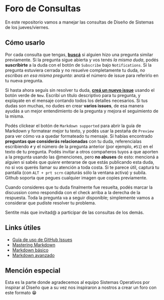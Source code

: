 # Foro de Consultas

En este repositorio vamos a manejar las consultas de Diseño de Sistemas de los jueves/viernes.

## Cómo usarlo

Por cada consulta que tengas, [**buscá**](https://github.com/pdepjm/foro/discussions) si alguien hizo una pregunta similar previamente. Si la pregunta sigue abierta y vos tenés _la misma duda_, podés **suscribirte** a la duda con el botón de `Subscribe` bajo `Notifications`. Si la pregunta estuviera cerrada y no resuelve completamente tu duda, _no escribas en esa misma pregunta_: anotá el número de issue para referirlo en tu nueva pregunta.

Si hasta ahora seguís sin resolver tu duda, [**creá un nuevo issue**](https://github.com/pdepjm/foro/discussions/new) usando el botón verde de `New`. Escribí un título descriptivo para tu pregunta, y explayate en el mensaje contando todos los detalles necesarios. 
Si tus dudas son muchas, no dudes en crear **varios issues**, de esa manera ayudás a un mejor entendimiento de la pregunta y mejora el seguimiento de la misma.  

Podés clickear el botón de `Markdown supported` para abrir la guía de Markdown y formatear mejor tu texto, y podés usar la pestaña de `Preview` para ver cómo va a quedar formateado tu mensaje. Si habías encontrado **preguntas que considerás relacionadas** con tu duda, referencialas escribiendo `#` y el número de la pregunta anterior (por ejemplo, `#51`) en el texto de tu pregunta. Podés invitar a otros compañeros tuyos a que aporten a la pregunta usando las @menciones, pero **no abuses** de esto: mencioná a alguien si sabés que _quiere_ enterarse de que estás publicando esta duda, no si vos querés llamar su atención a toda costa. Si te parece útil, capturá tu pantalla (con `ALT + prt scrn` capturás sólo la ventana activa) y subila. Github soporta que pegues cualquier imagen que copies previamente.

Cuando consideres que tu duda finalmente fue resuelta, podés marcar la discussion como respondida con el check arriba a la derecha de la respuesta. Toda la pregunta va a seguir disponible; simplemente vamos a considerar que pudiste resolver tu problema.

Sentite más que invitad@ a participar de las consultas de los demás.

## Links útiles

- [Guía de uso de GitHub Issues](https://docs.github.com/es/discussions)
- [Mastering Markdown](https://guides.github.com/features/mastering-markdown/)
- [Markdown básico](https://help.github.com/articles/markdown-basics/)
- [Markdown avanzado](https://help.github.com/articles/github-flavored-markdown/)

## Mención especial

Esta es la parte donde agradecemos al equipo Sistemas Operativos por inspirar al Diseño que a su vez nos inspiraron a nostros a crear un foro con este formato :grin:

